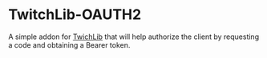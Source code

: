 # TwitchLib-OAUTH2

A simple addon for [TwichLib](https://github.com/TwitchLib/TwitchLib) that will help authorize the client by requesting a code and obtaining a Bearer token.